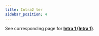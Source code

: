 ```yaml
---
title: Intra2 ter
sidebar_position: 4
---
```


See corresponding page for **[Intra 1 (Intra 1)](/docs/finance-area/declarations/intrastat/create-intrastat1/intra1-ter)**.